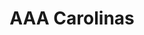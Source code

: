 ---
title: "AAA Carolinas"
url: /charlotte/aaa-carolinas-prosperity-church-road/
shop: Autowerkstatt
---